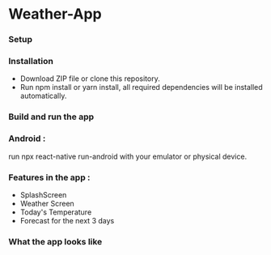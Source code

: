 # Weather-App

### Setup
### Installation
* Download ZIP file or clone this repository.
* Run npm install or yarn install, all required dependencies will be installed automatically.
### Build and run the app
### Android :
run npx react-native run-android with your emulator or physical device.
### Features in the app :
* SplashScreen
* Weather Screen
* Today's Temperature
* Forecast for the next 3 days
### What the app looks like

